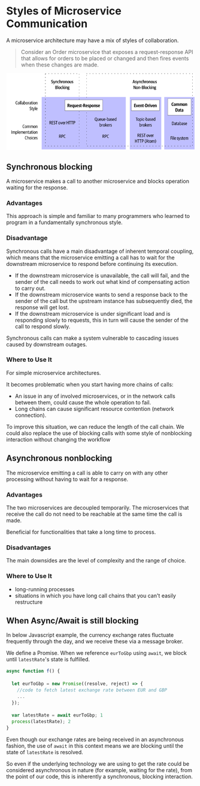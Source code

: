 # Styles of Microservice Communication

A microservice architecture may have a mix of styles of collaboration.

> Consider an Order microservice that exposes a request-response API that allows for orders to be placed or changed and then fires events when these changes are made.

![](styles-of-comm.jpg.png)


## Synchronous blocking

A microservice makes a call to another microservice and blocks operation waiting for the response.


### Advantages

This approach is simple and familiar to many programmers who learned to program in a fundamentally synchronous style.


### Disadvantage

Synchronous calls have a main disadvantage of inherent temporal coupling, which means that the microservice emitting a call has to wait for the downstream microservice to respond before continuing its execution.

- If the downstream microservice is unavailable, the call will fail, and the sender of the call needs to work out what kind of compensating action to carry out.
- If the downstream microservice wants to send a response back to the sender of the call but the upstream instance has subsequently died, the response will get lost.
- If the downstream microservice is under significant load and is responding slowly to requests, this in turn will cause the sender of the call to respond slowly.

Synchronous calls can make a system vulnerable to cascading issues caused by downstream outages.


### Where to Use It

For simple microservice architectures.

It becomes problematic when you start having more chains of calls:
- An issue in any of involved microservices, or in the network calls between them, could cause the whole operation to fail.
- Long chains can cause significant resource contention (network connection).

To improve this situation, we can reduce the length of the call chain. We could also replace the use of blocking calls with some style of nonblocking interaction without changing the workflow


## Asynchronous nonblocking

The microservice emitting a call is able to carry on with any other processing without having to wait for a response.


### Advantages

The two microservices are decoupled temporarily. The microservices that receive the call do not need to be reachable at the same time the call is made.

Beneficial for functionalities that take a long time to process.


### Disadvantages

The main downsides are the level of complexity and the range of choice. 


### Where to Use It

- long-running processes
- situations in which you have long call chains that you can't easily restructure


## When Async/Await is still blocking

In below Javascript example, the currency exchange rates fluctuate frequently through the day, and we receive these via a message broker.

We define a Promise. When we reference `eurToGbp` using `await`, we block until `latestRate`'s state is fulfilled.

```js
async function f() {

  let eurToGbp = new Promise((resolve, reject) => {
    //code to fetch latest exchange rate between EUR and GBP
    ...
  });

  var latestRate = await eurToGbp; 1
  process(latestRate); 2
}
```

Even though our exchange rates are being received in an asynchronous fashion, the use of `await` in this context means we are blocking until the state of `latestRate` is resolved.

So even if the underlying technology we are using to get the rate could be considered asynchronous in nature (for example, waiting for the rate), from the point of our code, this is inherently a synchronous, blocking interaction.